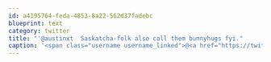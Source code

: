 ```yaml
---
id: a4195764-feda-4853-8a22-562d37fadebc
blueprint: text
category: twitter
title: "'@austinxt  Saskatcha-folk also call them bunnyhugs fyi."
caption: '<span class="username username_linked">@<a href="https://twitter.com/austinxt" title="Zenia Austin">austinxt</a></span>  Saskatcha-folk also call them bunnyhugs fyi.'
---
```

